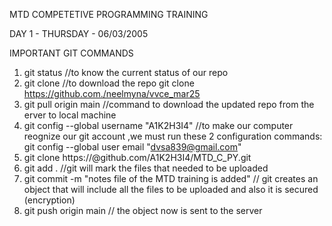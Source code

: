 MTD COMPETETIVE PROGRAMMING TRAINING

DAY 1 - THURSDAY - 06/03/2005

IMPORTANT GIT COMMANDS
1. git status                                    //to know the current status of our repo
2. git clone <url>                              //to download the repo
   git clone https://github.com./neelmyna/vvce_mar25
3. git pull origin main                        //command to download the updated repo from the erver to local machine
4. git config --global username "A1K2H3I4"    //to make our computer reognize our git account ,we must run these 2 configuration commands: 
   git config --global user email "dvsa839@gmail.com"
5. git clone https://<PAT>@github.com/A1K2H3I4/MTD_C_PY.git
6. git add .                               //git will mark the files that needed to be uploaded
7. git commit -m "notes file of the MTD training is added" // git creates an object that will include all the files to be uploaded and also it is secured (encryption)
8. git push origin main                      // the object now is sent to the server

